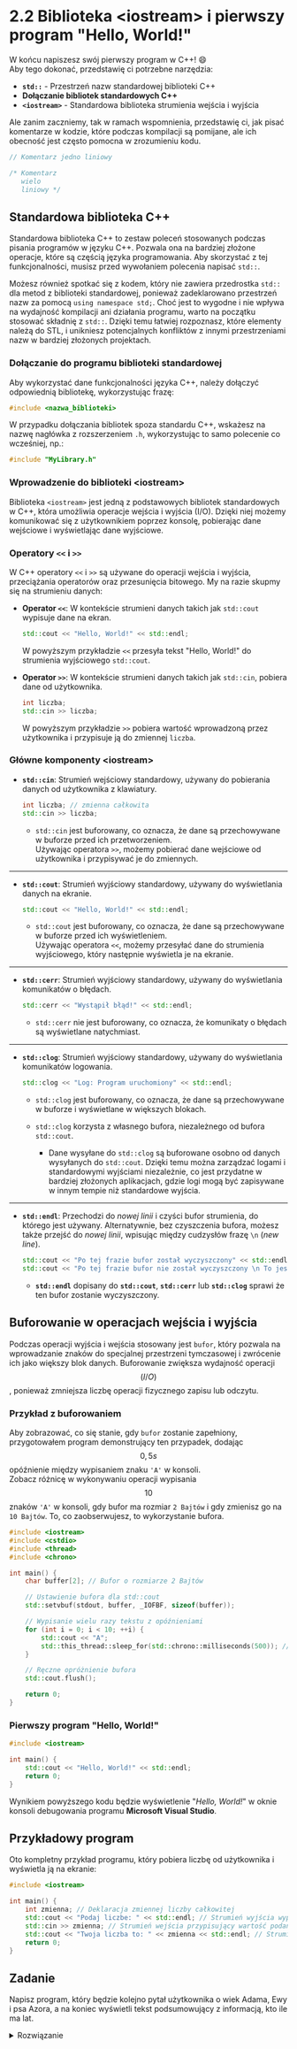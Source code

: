 # 2.2 Biblioteka &#60;iostream&#62; i pierwszy program "Hello, World!"

W końcu napiszesz swój pierwszy program w C++! 😄  
Aby tego dokonać, przedstawię ci potrzebne narzędzia:

- **`std::`** - Przestrzeń nazw standardowej biblioteki C++
- **Dołączanie bibliotek standardowych C++**
- **`<iostream>`** - Standardowa biblioteka strumienia wejścia i wyjścia

Ale zanim zaczniemy, tak w ramach wspomnienia, przedstawię ci, jak pisać komentarze w kodzie, które podczas kompilacji są pomijane, ale ich obecność jest często pomocna w zrozumieniu kodu.

```cpp
// Komentarz jedno liniowy

/* Komentarz
   wielo
   liniowy */
```

## Standardowa biblioteka C++

Standardowa biblioteka C++ to zestaw poleceń stosowanych podczas pisania programów w języku C++. Pozwala ona na bardziej złożone operacje, które są częścią języka programowania. Aby skorzystać z tej funkcjonalności, musisz przed wywołaniem polecenia napisać `std::`.

Możesz również spotkać się z kodem, który nie zawiera przedrostka `std::` dla metod z biblioteki standardowej, ponieważ zadeklarowano przestrzeń nazw za pomocą `using namespace std;`. Choć jest to wygodne i nie wpływa na wydajność kompilacji ani działania programu, warto na początku stosować składnię z `std::`. Dzięki temu łatwiej rozpoznasz, które elementy należą do STL, i unikniesz potencjalnych konfliktów z innymi przestrzeniami nazw w bardziej złożonych projektach.

### Dołączanie do programu biblioteki standardowej

Aby wykorzystać dane funkcjonalności języka C++, należy dołączyć odpowiednią bibliotekę, wykorzystując frazę:
```cpp
#include <nazwa_biblioteki>
```
W przypadku dołączania bibliotek spoza standardu C++, wskażesz na nazwę nagłówka z rozszerzeniem `.h`, wykorzystując to samo polecenie co wcześniej, np.:
```cpp
#include "MyLibrary.h"
```

### Wprowadzenie do biblioteki &#60;iostream&#62;

Biblioteka `<iostream>` jest jedną z podstawowych bibliotek standardowych w C++, która umożliwia operacje wejścia i wyjścia (I/O). Dzięki niej możemy komunikować się z użytkownikiem poprzez konsolę, pobierając dane wejściowe i wyświetlając dane wyjściowe.

### Operatory `<<` i `>>`

W C++ operatory `<<` i `>>` są używane do operacji wejścia i wyjścia, przeciążania operatorów oraz przesunięcia bitowego. My na razie skupmy się na strumieniu danych:

- **Operator `<<`**: W kontekście strumieni danych takich jak `std::cout` wypisuje dane na ekran.
  ```cpp
  std::cout << "Hello, World!" << std::endl;
  ```
  W powyższym przykładzie `<<` przesyła tekst "Hello, World!" do strumienia wyjściowego `std::cout`.

- **Operator `>>`**: W kontekście strumieni danych takich jak `std::cin`, pobiera dane od użytkownika.
  ```cpp
  int liczba;
  std::cin >> liczba;
  ```
  W powyższym przykładzie `>>` pobiera wartość wprowadzoną przez użytkownika i przypisuje ją do zmiennej `liczba`.

### Główne komponenty &#60;iostream&#62;

- **`std::cin`**: Strumień wejściowy standardowy, używany do pobierania danych od użytkownika z klawiatury.
  ```cpp
  int liczba; // zmienna całkowita 
  std::cin >> liczba;
  ```
    - `std::cin` jest buforowany, co oznacza, że dane są przechowywane w buforze przed ich przetworzeniem.  
    Używając operatora `>>`, możemy pobierać dane wejściowe od użytkownika i przypisywać je do zmiennych.

___

- **`std::cout`**: Strumień wyjściowy standardowy, używany do wyświetlania danych na ekranie.
  ```cpp
  std::cout << "Hello, World!" << std::endl;
  ```
    - `std::cout` jest buforowany, co oznacza, że dane są przechowywane w buforze przed ich wyświetleniem.  
    Używając operatora `<<`, możemy przesyłać dane do strumienia wyjściowego, który następnie wyświetla je na ekranie.

___

- **`std::cerr`**: Strumień wyjściowy standardowy, używany do wyświetlania komunikatów o błędach.  
  ```cpp
  std::cerr << "Wystąpił błąd!" << std::endl;
  ```
    - `std::cerr` nie jest buforowany, co oznacza, że komunikaty o błędach są wyświetlane natychmiast.

___

- **`std::clog`**: Strumień wyjściowy standardowy, używany do wyświetlania komunikatów logowania.  
  ```cpp
  std::clog << "Log: Program uruchomiony" << std::endl;
  ```
    - `std::clog` jest buforowany, co oznacza, że dane są przechowywane w buforze i wyświetlane w większych blokach.

    - `std::clog` korzysta z własnego bufora, niezależnego od bufora `std::cout`.  
        - Dane wysyłane do `std::clog` są buforowane osobno od danych wysyłanych do `std::cout`. Dzięki temu można zarządzać logami i standardowymi wyjściami niezależnie, co jest przydatne w bardziej złożonych aplikacjach, gdzie logi mogą być zapisywane w innym tempie niż standardowe wyjścia.

___

- **`std::endl`**: Przechodzi do *nowej linii* i czyści bufor strumienia, do którego jest używany. Alternatywnie, bez czyszczenia bufora, możesz także przejść do *nowej linii*, wpisując między cudzysłów frazę `\n` (*new line*).
  ```cpp
  std::cout << "Po tej frazie bufor został wyczyszczony" << std::endl << "To jest nowa linia a bufor został znowu wyczyszczony";
  std::cout << "Po tej frazie bufor nie został wyczyszczony \n To jest nowa linia a bufor dalej nie jest wyczyszczony";
  ```
    - **`std::endl`** dopisany do **`std::cout`**, **`std::cerr`** lub **`std::clog`** sprawi że ten bufor zostanie wyczyszczony.


## Buforowanie w operacjach wejścia i wyjścia

Podczas operacji wyjścia i wejścia stosowany jest `bufor`, który pozwala na wprowadzanie znaków do specjalnej przestrzeni tymczasowej i zwrócenie ich jako większy blok danych. Buforowanie zwiększa wydajność operacji $$(I/O)$$, ponieważ zmniejsza liczbę operacji fizycznego zapisu lub odczytu.

### Przykład z buforowaniem

Aby zobrazować, co się stanie, gdy `bufor` zostanie zapełniony, przygotowałem program demonstrujący ten przypadek, dodając $$0,5s$$ opóźnienie między wypisaniem znaku `'A'` w konsoli.  
Zobacz różnicę w wykonywaniu operacji wypisania $$10$$ znaków `'A'` w konsoli, gdy bufor ma rozmiar `2 Bajtów` i gdy zmienisz go na `10 Bajtów`. To, co zaobserwujesz, to wykorzystanie bufora.

```cpp
#include <iostream>
#include <cstdio>
#include <thread>
#include <chrono>

int main() {
    char buffer[2]; // Bufor o rozmiarze 2 Bajtów

    // Ustawienie bufora dla std::cout
    std::setvbuf(stdout, buffer, _IOFBF, sizeof(buffer));

    // Wypisanie wielu razy tekstu z opóźnieniami
    for (int i = 0; i < 10; ++i) {
        std::cout << "A";
        std::this_thread::sleep_for(std::chrono::milliseconds(500)); // Opóźnienie 500 ms
    }

    // Ręczne opróżnienie bufora
    std::cout.flush();

    return 0;
}
```

### Pierwszy program "Hello, World!"

```cpp
#include <iostream>

int main() {
    std::cout << "Hello, World!" << std::endl;
    return 0;
}
```

Wynikiem powyższego kodu będzie wyświetlenie "*Hello, World!*" w oknie konsoli debugowania programu __Microsoft Visual Studio__.

## Przykładowy program

Oto kompletny przykład programu, który pobiera liczbę od użytkownika i wyświetla ją na ekranie:

```cpp
#include <iostream>

int main() {
    int zmienna; // Deklaracja zmiennej liczby całkowitej
    std::cout << "Podaj liczbe: " << std::endl; // Strumień wyjścia wypisujący tekst
    std::cin >> zmienna; // Strumień wejścia przypisujący wartość podaną do zmiennej
    std::cout << "Twoja liczba to: " << zmienna << std::endl; // Strumień wyjścia wypisujący tekst i wartość zmiennej
    return 0;
}
```

 
## Zadanie
 
Napisz program, który będzie kolejno pytał użytkownika o wiek Adama, Ewy i psa Azora, a na koniec wyświetli tekst podsumowujący z informacją, kto ile ma lat.

<details>
<summary>Rozwiązanie</summary>

<small>main.cpp:</small>

```cpp
#include <iostream>

int main() {
    int wiekAdama, wiekEwy, wiekAzora;

    std::cout << "Podaj wiek Adama: ";
    std::cin >> wiekAdama;

    std::cout << "Podaj wiek Ewy: ";
    std::cin >> wiekEwy;

    std::cout << "Podaj wiek psa Azora: ";
    std::cin >> wiekAzora;

    std::cout << "Adam ma " << wiekAdama << " lat." 
        << "Ewa ma " << wiekEwy << " lat." 
        << "Pies Azor ma " << wiekAzora << " lat." << std::endl;

    return 0;
}
```
</details>